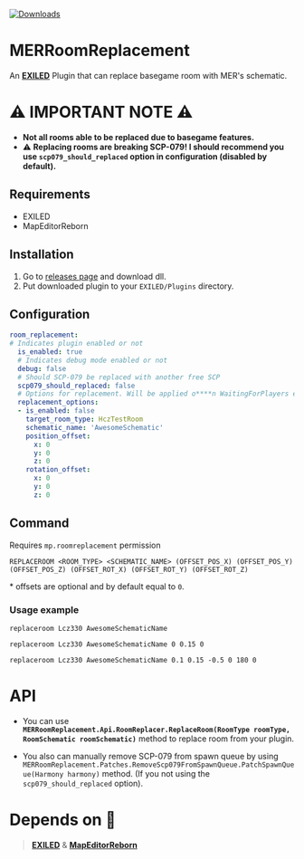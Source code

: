 [![Downloads](https://img.shields.io/github/downloads/FakeMan2332/MERRoomReplacement/total?style=for-the-badge&color=blue)](https://github.com/FakeMan2332/MERRoomReplacement/releases/latest)

# MERRoomReplacement
An **[EXILED](https://github.com/Exiled-Team/EXILED)** Plugin that can replace basegame room with MER's schematic.

# ⚠️ IMPORTANT NOTE ⚠️
+ **Not all rooms able to be replaced due to basegame features.**
+ ⚠️ **Replacing rooms are breaking SCP-079! I should recommend you use `scp079_should_replaced` option in configuration (disabled by default).**

## Requirements
+ EXILED
+ MapEditorReborn

## Installation
1. Go to [releases page](https://github.com/FakeMan2332/MERRoomReplacement/releases/latest) and download dll.
2. Put downloaded plugin to your `EXILED/Plugins` directory.

## Configuration

```yml
room_replacement:
# Indicates plugin enabled or not
  is_enabled: true
  # Indicates debug mode enabled or not
  debug: false
  # Should SCP-079 be replaced with another free SCP
  scp079_should_replaced: false
  # Options for replacement. Will be applied o****n WaitingForPlayers event
  replacement_options:
  - is_enabled: false
    target_room_type: HczTestRoom
    schematic_name: 'AwesomeSchematic'
    position_offset:
      x: 0
      y: 0
      z: 0
    rotation_offset:
      x: 0
      y: 0
      z: 0
```

## Command
Requires `mp.roomreplacement` permission
```
REPLACEROOM <ROOM_TYPE> <SCHEMATIC_NAME> (OFFSET_POS_X) (OFFSET_POS_Y) (OFFSET_POS_Z) (OFFSET_ROT_X) (OFFSET_ROT_Y) (OFFSET_ROT_Z)
```
\* offsets are optional and by default equal to `0`.

### Usage example
```
replaceroom Lcz330 AwesomeSchematicName
```
```
replaceroom Lcz330 AwesomeSchematicName 0 0.15 0
```
```
replaceroom Lcz330 AwesomeSchematicName 0.1 0.15 -0.5 0 180 0
```

# API
+ You can use **`MERRoomReplacement.Api.RoomReplacer.ReplaceRoom(RoomType roomType, RoomSchematic roomSchematic)`** method to replace room from your plugin.


+ You also can manually remove SCP-079 from spawn queue by using `MERRoomReplacement.Patches.RemoveScp079FromSpawnQueue.PatchSpawnQueue(Harmony harmony)` method. (If you not using the `scp079_should_replaced` option).

# Depends on 💖
> **[EXILED](https://github.com/Exiled-Team/EXILED)** & **[MapEditorReborn](https://github.com/Michal78900/MapEditorReborn)**

